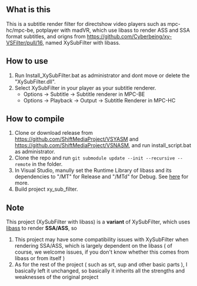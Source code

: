 ## What is this
This is a subtitle render filter for directshow video players such as mpc-hc/mpc-be, potplayer with madVR, which use libass to render ASS and SSA format subtitles, and origns from https://github.com/Cyberbeing/xy-VSFilter/pull/16, named XySubFilter with libass.

## How to use
1. Run Install_XySubFilter.bat as administrator and dont move or delete the "XySubFilter.dll".
2. Select XySubFilter in your player as your subtitle renderer.
    - Options -> Subtitle -> Subtitle renderer in MPC-BE 
    - Options -> Playback -> Output -> Subtitle Renderer in MPC-HC

## How to compile
1. Clone or download release from https://github.com/ShiftMediaProject/VSYASM and https://github.com/ShiftMediaProject/VSNASM, and run install_script.bat as administrator.
2. Clone the repo and run `git submodule update --init --recursive --remote` in the folder.
3. In Visual Studio, manully set the Runtime Library of libass and its dependencies to "/MT" for Release and "/MTd" for Debug. See [here](https://docs.microsoft.com/en-us/cpp/build/reference/md-mt-ld-use-run-time-library?view=msvc-170) for more.
4. Build project xy_sub_filter.

## Note
This project (XySubFilter with libass) is a **variant** of XySubFilter, which uses [libass](https://github.com/libass/libass) to render **SSA/ASS**, so
1. This project may have some compatibility issues with XySubFilter when rendering SSA/ASS, which is largely dependent on the libass ( of course, we welcome issues, if you don't know whether this comes from libass or from itself )
2. As for the rest of the project ( such as srt, sup and other basic parts ), I basically left it unchanged, so basically it inherits all the strengths and weaknesses of the original project
